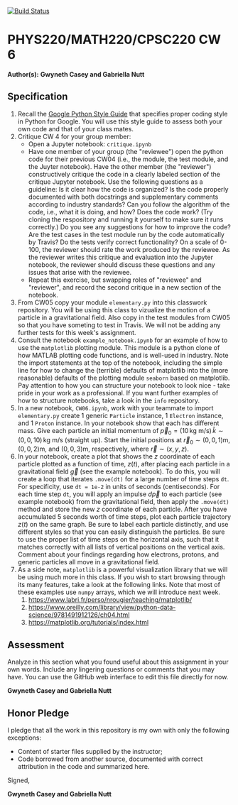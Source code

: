[![Build Status](https://travis-ci.com/chapman-phys220-2018f/cw06-lol.svg?branch=master)](https://travis-ci.com/chapman-phys220-2018f/cw06-lol)

# PHYS220/MATH220/CPSC220 CW 6

**Author(s):** **Gwyneth Casey and Gabriella Nutt**

## Specification

1. Recall the [Google Python Style Guide](https://google.github.io/styleguide/pyguide.html) that specifies proper coding style in Python for Google. You will use this style guide to assess both your own code and that of your class mates.
1. Critique CW 4 for your group member:
    * Open a Jupyter notebook: ```critique.ipynb```
    * Have one member of your group (the "reviewee") open the python code for their previous CW04 (i.e., the module, the test module, and the Juyter notebook). Have the other member (the "reviewer") constructively critique the code in a clearly labeled section of the critique Jupyter notebook. Use the following questions as a guideline: Is it clear how the code is organized? Is the code properly documented with both docstrings and supplementary comments according to industry standards? Can you follow the algorithm of the code, i.e., what it is doing, and how? Does the code work? (Try cloning the respository and running it yourself to make sure it runs correctly.) Do you see any suggestions for how to improve the code? Are the test cases in the test module run by the code automatically by Travis? Do the tests verify correct functionality? On a scale of 0-100, the reviewer should rate the work produced by the reviewee. As the reviewer writes this critique and evaluation into the Jupyter notebook, the reviewer should discuss these questions and any issues that arise with the reviewee.
    * Repeat this exercise, but swapping roles of "reviewee" and "reviewer", and record the second critique in a new section of the notebook.
1. From CW05 copy your module ```elementary.py``` into this classwork repository. You will be using this class to vizualize the motion of a particle in a gravitational field. Also copy in the test modules from CW05 so that you have someting to test in Travis. We will not be adding any further tests for this week's assignment.
1. Consult the notebook ```example_notebook.ipynb``` for an example of how to use the ```matplotlib``` plotting module. This module is a python clone of how MATLAB plotting code functions, and is well-used in industry. Note the import statements at the top of the notebook, including the simple line for how to change the (terrible) defaults of matplotlib into the (more reasonable) defaults of the plotting module ```seaborn``` based on matplotlib. Pay attention to how you can structure your notebook to look nice - take pride in your work as a professional. If you want further examples of how to structure notebooks, take a look in the ```info``` repository.
1. In a new notebook, ```CW06.ipynb```, work with your teammate to import ```elementary.py``` create 1 generic ```Particle``` instance, 1 ```Electron``` instance, and 1 ```Proton``` instance. In your notebook show that each has different mass. Give each particle an initial momentum of $\vec{p}_0 = (10\,\text{kg m/s})\,\hat{k} \sim (0,\,0,\,10)\,\text{kg m/s}$ (straight up). Start the initial positions at $\vec{r}_0 \sim (0,\,0,\,1)\text{m}$, $(0,\,0,\,2)\text{m}$, and $(0,\,0,\,3)\text{m}$, respectively, where $\vec{r} \sim (x,\,y,\,z)$.
1. In your notebook, create a plot that shows the $z$ coordinate of each particle plotted as a function of time, $z(t)$, after placing each particle in a gravitational field $\vec{g}$ (see the example notebook). To do this, you will create a loop that iterates ```.move(dt)``` for a large number of time steps ```dt```. For specificity, use ```dt = 1e-2``` in units of seconds (centiseconds). For each time step ```dt```, you will apply an impulse $d\vec{p}$ to each particle (see example notebook) from the gravitational field, then apply the ```.move(dt)``` method and store the new $z$ coordinate of each particle. After you have accumulated $5$ seconds worth of time steps, plot each particle trajectory $z(t)$ on the same graph. Be sure to label each particle distinctly, and use different styles so that you can easily distinguish the particles. Be sure to use the proper list of time steps on the horizontal axis, such that it matches correctly with all lists of vertical positions on the vertical axis. Comment about your findings regarding how electrons, protons, and generic particles all move in a gravitational field.
1. As a side note, ```matplotlib``` is a powerful visualization library that we will be using much more in this class. If you wish to start browsing through its many features, take a look at the following links. Note that most of these examples use ```numpy``` arrays, which we will introduce next week.
    1. https://www.labri.fr/perso/nrougier/teaching/matplotlib/
    1. https://www.oreilly.com/library/view/python-data-science/9781491912126/ch04.html
    1. https://matplotlib.org/tutorials/index.html

## Assessment

Analyze in this section what you found useful about this assignment in your own words. Include any lingering questions or comments that you may have. You can use the GitHub web interface to edit this file directly for now.

**Gwyneth Casey and Gabriella Nutt**

## Honor Pledge

I pledge that all the work in this repository is my own with only the following exceptions:

* Content of starter files supplied by the instructor;
* Code borrowed from another source, documented with correct attribution in the code and summarized here.

Signed,

**Gwyneth Casey and Gabriella Nutt**

